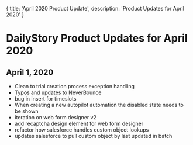 {
	title: 'April 2020 Product Update',
	description: 'Product Updates for April 2020'
}
# DailyStory Product Updates for April 2020
## April 1, 2020
* Clean to trial creation process exception handling
* Typos and updates to NeverBounce
* bug in insert for timeslots
* When creating a new autopilot automation the disabled state needs to be shown
* iteration on web form designer v2
* add recaptcha design element for web form designer
* refactor how salesforce handles custom object lookups
* updates salesforce to pull custom object by last updated in batch

